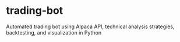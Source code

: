 # trading-bot
Automated trading bot using Alpaca API, technical analysis strategies, backtesting, and visualization in Python
